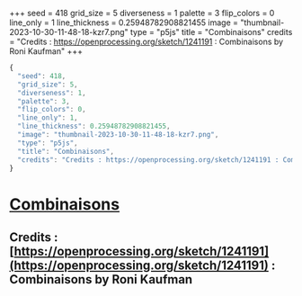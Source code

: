 +++
seed = 418
grid_size = 5
diverseness = 1
palette = 3
flip_colors = 0
line_only = 1
line_thickness = 0.25948782908821455
image = "thumbnail-2023-10-30-11-48-18-kzr7.png"
type = "p5js"
title = "Combinaisons"
credits = "Credits : https://openprocessing.org/sketch/1241191 : Combinaisons by Roni Kaufman"
+++




~~~javascript
{
  "seed": 418,
  "grid_size": 5,
  "diverseness": 1,
  "palette": 3,
  "flip_colors": 0,
  "line_only": 1,
  "line_thickness": 0.25948782908821455,
  "image": "thumbnail-2023-10-30-11-48-18-kzr7.png",
  "type": "p5js",
  "title": "Combinaisons",
  "credits": "Credits : https://openprocessing.org/sketch/1241191 : Combinaisons by Roni Kaufman"
}
~~~



# [Combinaisons](https://openprocessing.org/sketch/2066485)

## Credits : [https://openprocessing.org/sketch/1241191](https://openprocessing.org/sketch/1241191) : Combinaisons by Roni Kaufman 


